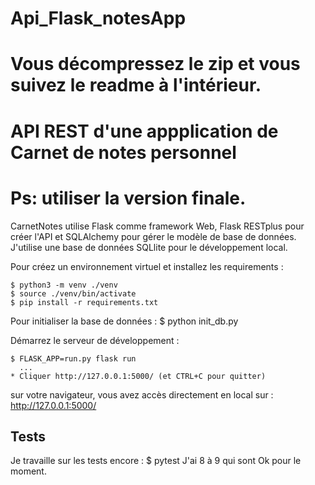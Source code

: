 # Api_Flask_notesApp
# Vous décompressez le zip et vous suivez le readme à l'intérieur.
# 

API REST d'une appplication de Carnet de notes personnel
==

Ps: utiliser la version finale.
==

CarnetNotes utilise Flask comme framework Web, Flask RESTplus pour créer l'API et SQLAlchemy pour gérer le modèle de base de données.
J'utilise une base de données SQLlite pour le développement local.

Pour créez un environnement virtuel et installez les requirements :

    $ python3 -m venv ./venv
    $ source ./venv/bin/activate
    $ pip install -r requirements.txt


Pour initialiser la base de données :  $ python init_db.py

Démarrez le serveur de développement :

    $ FLASK_APP=run.py flask run
      ...
    * Cliquer http://127.0.0.1:5000/ (et CTRL+C pour quitter)

sur votre navigateur, vous avez accès directement en local sur : http://127.0.0.1:5000/


Tests
------

Je travaille sur les tests encore :  $ pytest
J'ai 8 à 9 qui sont Ok pour le moment.

